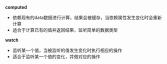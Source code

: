 **computed**

* 依赖现有的data数据进行计算，结果会被缓存，当依赖属性发生变化时会重新计算
* 适合于计算已有的值并返回结果，监听简单的数据类型

**watch**

* 监听某一个值，当被监听的值发生变化时执行相应的操作
* 适合于监听某一个值的变化，并做对应的操作